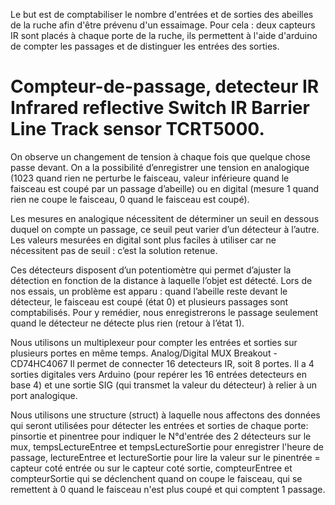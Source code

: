 Le but est de comptabiliser le nombre d'entrées et de sorties des abeilles de la ruche afin d'être prévenu d'un essaimage.
Pour cela : deux capteurs IR sont placés à chaque porte de la ruche, ils permettent à l'aide d'arduino de compter les passages et de distinguer les entrées des sorties. 

# Compteur-de-passage, detecteur IR Infrared reflective Switch IR Barrier Line Track sensor TCRT5000.
On observe un changement de tension à chaque fois que quelque chose passe devant. 
On a la possibilité d’enregistrer une tension en analogique 
(1023 quand rien ne perturbe le faisceau, valeur inférieure quand le faisceau est coupé par un passage d’abeille)
ou en digital (mesure 1 quand rien ne coupe le faisceau, 0 quand le faisceau est coupé). 

Les mesures en analogique nécessitent de déterminer un seuil en dessous duquel on compte un passage, 
ce seuil peut varier d’un détecteur à l’autre. 
Les valeurs mesurées en digital sont plus faciles à utiliser car ne nécessitent pas de seuil : c’est la solution retenue. 

Ces détecteurs disposent d’un potentiomètre qui permet d’ajuster la détection en fonction de la distance à laquelle
l’objet est détecté.
Lors de nos essais, un problème est apparu :
quand l’abeille reste devant le détecteur, le faisceau est coupé (état 0)
et plusieurs passages sont comptabilisés. 
Pour y remédier, nous enregistrerons le passage seulement quand le détecteur ne détecte plus rien 
(retour à l’état 1).

Nous utilisons un multiplexeur pour compter les entrées et sorties sur plusieurs portes en même temps.
Analog/Digital MUX Breakout - CD74HC4067
Il permet de connecter 16 detecteurs IR, soit 8 portes. Il a 4 sorties digitales vers Arduino (pour repérer les 16 entrées detecteurs en base 4) et une sortie SIG (qui transmet la valeur du détecteur) à relier à un port analogique.

Nous utilisons une structure (struct)  à laquelle nous affectons des données qui seront utilisées pour détecter les entrées et sorties de chaque porte:
    pinsortie et pinentree pour indiquer le N°d'entrée des 2 détecteurs sur le mux,
    tempsLectureEntree et tempsLectureSortie pour enregistrer l'heure de passage,
    lectureEntree et lectureSortie pour lire la valeur sur le pinentrée = capteur coté entrée ou sur le capteur coté sortie,
    compteurEntree et compteurSortie qui se déclenchent quand on coupe le faisceau, qui se remettent à 0 quand le faisceau n'est plus coupé et qui comptent 1 passage.
